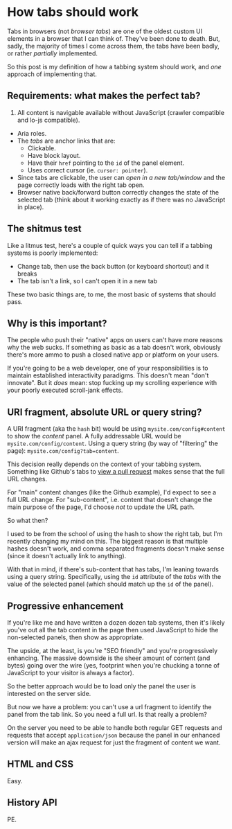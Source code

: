 # How tabs should work

Tabs in browsers (not *browser tabs*) are one of the oldest custom UI elements in a browser that I can think of. They've been done to death. But, sadly, the majority of times I come across them, the tabs have been badly, or rather *partially* implemented.

So this post is my definition of how a tabbing system should work, and *one* approach of implementing that.

## Requirements: what makes the perfect tab?

1. All content is navigable available without JavaScript (crawler compatible and lo-js compatible).
- Aria roles.
- The *tabs* are anchor links that are:
  - Clickable.
  - Have block layout.
  - Have their `href` pointing to the `id` of the panel element.
  - Uses correct cursor (ie. `cursor: pointer`).
- Since tabs are clickable, the user can *open in a new tab/window* and the page correctly loads with the right tab open.
- Browser native back/forward button correctly changes the state of the selected tab (think about it working exactly as if there was no JavaScript in place).

## The shitmus test

Like a litmus test, here's a couple of quick ways you can tell if a tabbing systems is poorly implemented:

- Change tab, then use the back button (or keyboard shortcut) and it breaks
- The tab isn't a link, so I can't open it in a new tab

These two basic things are, to me, the most basic of systems that should pass.

## Why is this important?

The people who push their "native" apps on users can't have more reasons why the web sucks. If something as basic as a tab doesn't work, obviously there's more ammo to push a closed native app or platform on your users.

If you're going to be a web developer, one of your responsibilities is to maintain established interactivity paradigms. This doesn't mean "don't innovate". But it *does* mean: stop fucking up my scrolling experience with your poorly executed scroll-jank effects.


## URI fragment, absolute URL or query string?

A URI fragment (aka the `hash` bit) would be using `mysite.com/config#content` to show the *content* panel. A fully addressable URL would be `mysite.com/config/content`. Using a query string (by way of "filtering" the page): `mysite.com/config?tab=content`.

This decision really depends on the context of your tabbing system. Something like Github's tabs to [view a pull request](https://github.com/remy/remysharp.com/pull/6) makes sense that the full URL changes.

For "main" content changes (like the Github example), I'd expect to see a full URL change. For "sub-content", i.e. content that doesn't change the main purpose of the page, I'd choose *not* to update the URL path.

So what then?

I used to be from the school of using the hash to show the right tab, but I'm recently changing my mind on this. The biggest reason is that multiple hashes doesn't work, and comma separated fragments doesn't make sense (since it doesn't actually link to anything).

With that in mind, if there's sub-content that has tabs, I'm leaning towards using a query string. Specifically, using the `id` attribute of the *tabs* with the value of the selected panel (which should match up the `id` of the panel).



## Progressive enhancement

If you're like me and have written a dozen dozen tab systems, then it's likely you've out all the tab content in the page then used JavaScript to hide the non-selected panels, then show as appropriate.

The upside, at the least, is you're "SEO friendly" and you're progressively enhancing. The massive downside is the sheer amount of content (and bytes) going over the wire (yes, footprint when you're chucking a tonne of JavaScript to your visitor is always a factor).

So the better approach would be to load only the panel the user is interested on the server side.

But now we have a problem: you can't use a url fragment to identify the panel from the tab link. So you need a full url. Is that really a problem?

On the server you need to be able to handle both regular GET requests and requests that accept `application/json` because the panel in our enhanced version will make an ajax request for just the fragment of content we want.



## HTML and CSS

Easy.

## History API

PE.



